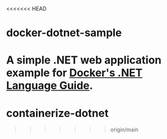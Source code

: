 <<<<<<< HEAD
# docker-dotnet-sample

A simple .NET web application example for [Docker's .NET Language Guide](https://docs.docker.com/language/dotnet/).
=======
# containerize-dotnet
>>>>>>> origin/main
